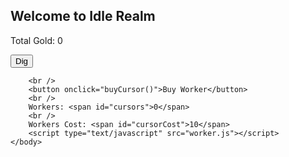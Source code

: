 ## Welcome to Idle Realm
Total Gold: <span id="cookies">0</span>
<html>
	<head>
		<link rel="stylesheet" type="text/css" href="interface.css" />
	</head>
	<body>
		<button onclick="cookieClick(1)">Dig</button>
		<br />
		
		<br />
		<button onclick="buyCursor()">Buy Worker</button>
		<br />
		Workers: <span id="cursors">0</span>
		<br />
		Workers Cost: <span id="cursorCost">10</span>
		<script type="text/javascript" src="worker.js"></script>
	</body>
</html>
